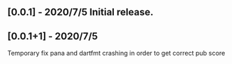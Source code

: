 ## [0.0.1] - 2020/7/5 Initial release.
## [0.0.1+1] - 2020/7/5 
Temporary fix pana and dartfmt crashing in order to get correct pub score